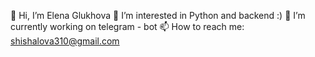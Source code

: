  👋 Hi, I’m Elena Glukhova
 💞️ I’m interested in Python and backend :)
 🔭 I’m currently working on telegram - bot
 📫 How to reach me: shishalova310@gmail.com

<!--
**ElenaGlu/ElenaGlu** is a ✨ _special_ ✨ repository because its `README.md` (this file) appears on your GitHub profile.
-->
